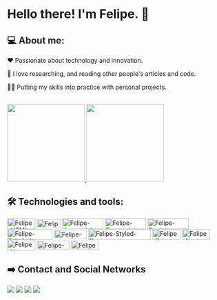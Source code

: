 # Hello there! I'm Felipe. :wave:	

## 💻 About me:

❤️	Passionate about technology and innovation.

📖  I love researching, and reading other people's articles and code.

👨‍💻  Putting my skills into practice with personal projects.


</br>
<section>
  <a href="https://github.com/lipehfama">
   <img height="180em" src="https://github-readme-stats-sigma-five.vercel.app/api?username=lipehfama&&show_icons=true&theme=radical&include_all_commits=true"/>

  <img height="180em" src="https://github-readme-stats.vercel.app/api/top-langs/?username=lipehfama&layout=compact&langs_count=8&theme=radical"/>
  </a>
</section>  
  
 ## 🛠️ Technologies and tools:

  <section>
  <img align="center" height="25" width="65" alt="Felipe-HTML" src="https://img.shields.io/badge/HTML5-E34F26?style=for-the-badge&logo=html5&logoColor=white" />
  
  <img align="center" height="21" width="55" alt="Felipe-CSS" src="https://img.shields.io/badge/CSS3-1572B6?style=for-the-badge&logo=css3&logoColor=white" />
  
  <img align="center" height="25" width="95" alt="Felipe-Javascript" src="https://img.shields.io/badge/JavaScript-323330?style=for-the-badge&logo=javascript&logoColor=F7DF1E" />
  
  <img align="center" height="25" width="95" alt="Felipe-Typescript" src="https://img.shields.io/badge/TypeScript-007ACC?style=for-the-badge&logo=typescript&logoColor=white" />
  
  <img align="center" height="25" width="95" alt="Felipe-Bootstrap" src="https://img.shields.io/badge/Bootstrap-563D7C?style=for-the-badge&logo=bootstrap&logoColor=white" />
  
  <img align="center" height="25" width="105" alt="Felipe-Tailwindcss" src="https://img.shields.io/badge/Tailwind_CSS-38B2AC?style=for-the-badge&logo=tailwind-css&logoColor=white" />
  
  <img align="center" height="21" width="75" alt="Felipe-SASS" src="https://img.shields.io/badge/Sass-CC6699?style=for-the-badge&logo=sass&logoColor=white">
  
  <img align="center" height="25" width="145" alt="Felipe-Styled-Components" src="https://img.shields.io/badge/styled--components-DB7093?style=for-the-badge&logo=styled-components&logoColor=white">
  
  <img align="center" height="25" width="65" alt="Felipe-React" src="https://img.shields.io/badge/React-20232A?style=for-the-badge&logo=react&logoColor=61DAFB">

  <img align="center" height="25" width="65" alt="Felipe-Next" src="https://img.shields.io/badge/Next-black?style=for-the-badge&logo=next.js&logoColor=white">

  <img align="center" height="25" width="65" alt="Felipe-Vue" src="https://img.shields.io/badge/vuejs-%2335495e.svg?style=for-the-badge&logo=vuedotjs&logoColor=%234FC08D">

  <img align="center" height="20" width="75" alt="Felipe-Nuxt" src="https://img.shields.io/badge/nuxt%20js-00C58E?style=for-the-badge&logo=nuxtdotjs&logoColor=white">
  
  <img align="center" height="20" width="65" alt="Felipe-Git" src="https://img.shields.io/badge/Git-E34F26?style=for-the-badge&logo=git&logoColor=white">
 </section>
  
  ## :arrow_right: Contact and Social Networks 
  <section> 
  <a href="https://www.instagram.com/lipeh.fama.dev/" target="_blank"><img src="https://img.shields.io/badge/-Instagram-%23E4405F?style=for-the-badge&logo=instagram&logoColor=white" target="_blank"></a> 
  <a href="https://www.linkedin.com/in/felipe-fama-595ab7195/" target="_blank"><img src="https://img.shields.io/badge/-LinkedIn-%230077B5?style=for-the-badge&logo=linkedin&logoColor=white" target="_blank"></a>
  <a href="https://discord.com/users/722976706347925515" target="_blank"><img src="https://img.shields.io/badge/Discord-7289DA?style=for-the-badge&logo=discord&logoColor=white" target="_blank"></a> 
  <a href="https://codepen.io/felipefama" target="_blank"><img src="https://img.shields.io/badge/CodePen-000000?style=for-the-badge&logo=CodePen&logoColor=white" target="_blank"></a> 
</section>



